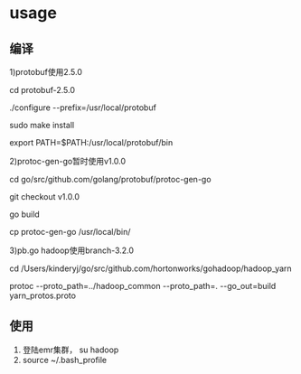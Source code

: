 # usage

## 编译

1)protobuf使用2.5.0

cd protobuf-2.5.0

./configure --prefix=/usr/local/protobuf

sudo make install

export PATH=$PATH:/usr/local/protobuf/bin

2)protoc-gen-go暂时使用v1.0.0

cd go/src/github.com/golang/protobuf/protoc-gen-go

git checkout v1.0.0

go build

cp protoc-gen-go /usr/local/bin/

3)pb.go hadoop使用branch-3.2.0

cd /Users/kinderyj/go/src/github.com/hortonworks/gohadoop/hadoop_yarn

protoc --proto_path=../hadoop_common --proto_path=. --go_out=build yarn_protos.proto


## 使用

1. 登陆emr集群， su hadoop
2. source ~/.bash_profile

